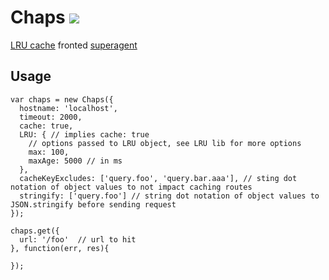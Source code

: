 # Chaps [![](https://travis-ci.org/creativelive/chaps.png)](https://travis-ci.org/creativelive/chaps)

[LRU cache](https://github.com/isaacs/node-lru-cache) fronted [superagent](https://github.com/visionmedia/superagent)

## Usage

```
var chaps = new Chaps({
  hostname: 'localhost',
  timeout: 2000,
  cache: true,
  LRU: { // implies cache: true
    // options passed to LRU object, see LRU lib for more options
    max: 100,
    maxAge: 5000 // in ms
  },
  cacheKeyExcludes: ['query.foo', 'query.bar.aaa'], // sting dot notation of object values to not impact caching routes
  stringify: ['query.foo'] // string dot notation of object values to JSON.stringify before sending request
});

chaps.get({
  url: '/foo'  // url to hit
}, function(err, res){

});

```
